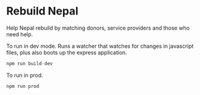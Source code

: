 # Rebuild Nepal
Help Nepal rebuild by matching donors, service providers and those who need help.

To run in dev mode. Runs a watcher that watches for changes in javascript files,
plus also boots up the express application.
``` javascript
npm run build-dev
```

To run in prod.
``` javascript
npm run prod
```
